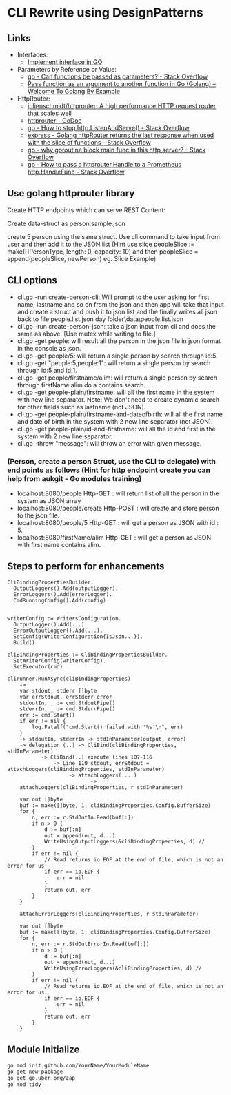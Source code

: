# CLI Rewrite using DesignPatterns

## Links

- Interfaces:
  - [Implement interface in GO](https://bit.ly/31M3VYd)
- Parameters by Reference or Value:
  - [go - Can functions be passed as parameters? - Stack Overflow](https://stackoverflow.com/questions/12655464/can-functions-be-passed-as-parameters)
  - [Pass function as an argument to another function in Go (Golang) – Welcome To Golang By Example](https://golangbyexample.com/func-as-func-argument-go/)
- HttpRouter:
  - [julienschmidt/httprouter: A high performance HTTP request router that scales well](https://github.com/julienschmidt/httprouter)
  - [httprouter - GoDoc](https://godoc.org/github.com/julienschmidt/httprouter)
  - [go - How to stop http.ListenAndServe() - Stack Overflow](https://stackoverflow.com/questions/39320025/how-to-stop-http-listenandserve)
  - [express - Golang httpRouter returns the last response when used with the slice of functions - Stack Overflow](https://stackoverflow.com/questions/39905623/golang-httprouter-returns-the-last-response-when-used-with-the-slice-of-function)
  - [go - why goroutine block main func in this http server? - Stack Overflow](https://stackoverflow.com/questions/43861055/why-goroutine-block-main-func-in-this-http-server)
  - [go - How to pass a httprouter.Handle to a Prometheus http.HandleFunc - Stack Overflow](https://stackoverflow.com/questions/55737480/how-to-pass-a-httprouter-handle-to-a-prometheus-http-handlefunc)

## Use golang httprouter library

Create HTTP endpoints which can serve REST Content:

Create data-struct as person.sample.json

create 5 person using the same struct. Use cli command to take input from user and then add it to the JSON list (Hint use slice peopleSlice := make([]PersonType, length: 0, capacity: 10) and then peopleSlice = append(peopleSlice, newPerson) eg. Slice Example)

## CLI options

- cli.go -run create-person-cli: Will prompt to the user asking for first name, lastname and so on from the json and then app will take that input and create a struct and push it to json list and the finally writes all json back to file people.list.json day folder\data\people.list.json
- cli.go -run create-person-json: take a json input from cli and does the same as above. [Use mutex while writing to file.]
- cli.go -get people: will result all the person in the json file in json format in the console as json.
- cli.go -get people/5: will return a single person by search through id:5. 
- cli.go -get "people:5,people:1": will return a single person by search through id:5 and id:1.
- cli.go -get people/firstname/alim: will return a single person by search through firstName:alim do a contains search.
- cli.go -get people-plain/firstname: will all the first name in the system with new line separator. Note: We don't need to create dynamic search for other fields such as lastname (not JSON).
- cli.go -get people-plain/firstname-and-dateofbirth: will all the first name and date of birth in the system with 2 new line separator (not JSON).
- cli.go -get people-plain/id-and-firstname: will all the id and first in the system with 2 new line separator.
- cli.go -throw "message": will throw an error with given message.

### (Person, create a person Struct, use the CLI to delegate) with end points as follows (Hint for http endpoint create you can help from aukgit - Go modules training)

- localhost:8080/people Http-GET : will return list of all the person in the system as JSON array
- localhost:8080/people/create Http-POST : will create and store person to the json file.
- localhost:8080/people/5 Http-GET : will get a person as JSON with id : 5.
- localhost:8080/firstName/alim Http-GET : will get a person as JSON with first name contains alim.

## Steps to perform for enhancements

```notes
CliBindingPropertiesBuilder.
  OutputLoggers().Add(outputLogger).
  ErrorLoggers().Add(errorLogger).
  CmdRunningConfig().Add(config)
  

writerConfig := WritersConfiguration.
  OutputLogger().Add(...).
  ErrorOutputLogger().Add(...).
  SetConfig(WriterConfiguration{IsJson...}).
  Build()

cliBindingProperties := CliBindingPropertiesBuilder.
  SetWriterConfig(writerConfig).
  SetExecutor(cmd)  

clirunner.RunAsync(cliBindingProperties)
	-> 
	var stdout, stderr []byte
	var errStdout, errStderr error
	stdoutIn, _ := cmd.StdoutPipe()
	stderrIn, _ := cmd.StderrPipe()
	err := cmd.Start()
	if err != nil {
		log.Fatalf("cmd.Start() failed with '%s'\n", err)
	}
	-> stdoutIn, stderrIn -> stdInParameter(output, error)
	-> delegation (..) -> CliBind(cliBindingProperties, stdInParameter)
           -> CliBind(..) execute lines 107-116
               -> Line 110 stdout, errStdout = attachLoggers(cliBindingProperties, stdInParameter)
                    -> attachLoggers(....)
                           -> 
	attachLoggers(cliBindingProperties, r stdInParameter) 
						
	var out []byte
	buf := make([]byte, 1, cliBindingProperties.Config.BufferSize)
	for {
		n, err := r.StdOutIn.Read(buf[:])
		if n > 0 {
			d := buf[:n]
			out = append(out, d...)
			WriteUsingOutputLoggers(&cliBindingProperties, d) //
		}
		if err != nil {
			// Read returns io.EOF at the end of file, which is not an error for us
			if err == io.EOF {
				err = nil
			}
			return out, err
		}
	}

	attachErrorLoggers(cliBindingProperties, r stdInParameter) 
						
	var out []byte
	buf := make([]byte, 1, cliBindingProperties.Config.BufferSize)
	for {
		n, err := r.StdOutErrorIn.Read(buf[:])
		if n > 0 {
			d := buf[:n]
			out = append(out, d...)
			WriteUsingErrorLoggers(&cliBindingProperties, d) //
		}
		if err != nil {
			// Read returns io.EOF at the end of file, which is not an error for us
			if err == io.EOF {
				err = nil
			}
			return out, err
		}
	}
```

## Module Initialize

```bash
go mod init github.com/YourName/YourModuleName
go get new-package
go get go.uber.org/zap
go mod tidy

```